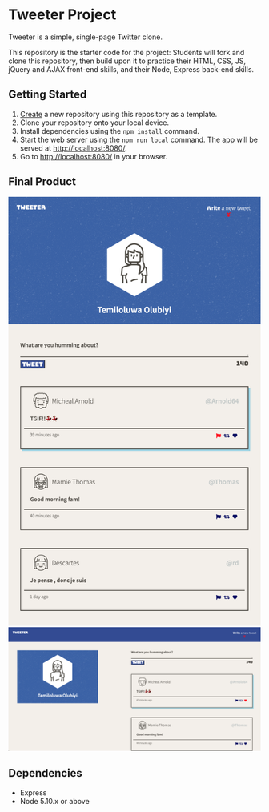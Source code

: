 # Tweeter Project

Tweeter is a simple, single-page Twitter clone.

This repository is the starter code for the project: Students will fork and clone this repository, then build upon it to practice their HTML, CSS, JS, jQuery and AJAX front-end skills, and their Node, Express back-end skills.

## Getting Started

1. [Create](https://docs.github.com/en/repositories/creating-and-managing-repositories/creating-a-repository-from-a-template) a new repository using this repository as a template.
2. Clone your repository onto your local device.
3. Install dependencies using the `npm install` command.
3. Start the web server using the `npm run local` command. The app will be served at <http://localhost:8080/>.
4. Go to <http://localhost:8080/> in your browser.

## Final Product
!["Screenshot of Home page on Desktop Screen"](https://github.com/taymie-biyi/tweeter/blob/master/docs/Screenshot%202023-04-28%20at%203.39.25%20PM.png?raw=true)
!["Screenshot of Home Page on Mobile Screen"](https://github.com/taymie-biyi/tweeter/blob/master/docs/Screenshot%202023-04-28%20at%203.44.34%20PM.png?raw=true)

## Dependencies

- Express
- Node 5.10.x or above
